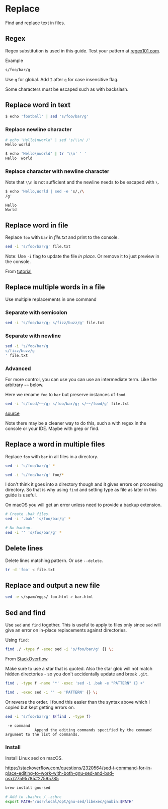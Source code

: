 # Replace

Find and replace text in files.


## Regex

Regex substitution is used in this guide. Test your pattern at [regex101.com](https://regex101.com/).

Example

```sh
s/foo/bar/g
```

Use `g` for global. Add `I` after `g` for case insensitive flag.

Some characters must be escaped such as with backslash.


## Replace word in text

```sh
$ echo 'football' | sed 's/foo/bar/g'
```

### Replace newline character

```sh
# echo 'Hello\nworld' | sed 's/\\n/ /'
Hello world
```

```sh
$ echo 'Hello\nworld' | tr '\\n' ' '
Hello  world
```

### Replace character with newline character

Note that `\\n` is not sufficient and the newline needs to be escaped with `\`.

```sh
$ echo 'Hello,World | sed -e 's/,/\
/g'
```
```
Hello
World
```


## Replace word in file

Replace `foo` with `bar` in _file.txt_ and print to the console.

```sh
sed -i 's/foo/bar/g' file.txt
```

Note: Use `-i` flag to update the file _in place_. Or remove it to just preview in the console.

From [tutorial](https://www.cyberciti.biz/faq/how-to-use-sed-to-find-and-replace-text-in-files-in-linux-unix-shell/)


## Replace multiple words in a file

Use multiple replacements in one command

### Separate with semicolon

```sh
sed -i 's/foo/bar/g; s/fizz/buzz/g' file.txt
```

### Separate with newline

```sh
sed -i 's/foo/bar/g
s/fizz/buzz/g
' file.txt
```

### Advanced

For more control, you can use you can use an intermediate term. Like the arbitrary `~~` below.

Here we rename `foo` to `bar` but preserve instances of `food`.

```sh
sed -i 's/food/~~/g; s/foo/bar/g; s/~~/food/g' file.txt
```

[source](https://stackoverflow.com/questions/26568952/how-to-replace-multiple-patterns-at-once-with-sed)

Note there may be a cleaner way to do this, such a with regex in the console or your IDE. Maybe with grep or find.


## Replace a word in multiple files

Replace `foo` with `bar` in all files in a directory.

```sh
sed -i 's/foo/bar/g' *

sed -i 's/foo/bar/g' foo/*
```

I don't think it goes into a directory though and it gives errors on processing directory. So that is why using `find` and setting type as file as later in this guide is useful.

On macOS you will get an error unless need to provide a backup extension.

```sh
# Create .bak files.
sed -i '.bak' 's/foo/bar/g' *

# No backup.
sed -i '' 's/foo/bar/g' *
```


## Delete lines


Delete lines matching pattern. Or use `--delete`.

```sh
tr -d 'foo' < file.txt
```

## Replace and output a new file


```sh
sed -e s/spam/eggs/ foo.html > bar.html
```


## Sed and find

Use `sed` and `find` together. This is useful to apply to files only since `sed` will give an error on in-place replacements against directories.


Using `find`:

```sh
find ./ -type f -exec sed -i 's/foo/bar/g' {} \;
```


From [StackOverflow](https://stackoverflow.com/questions/11392478/how-to-replace-a-string-in-multiple-files-in-linux-command-line)

Make sure to use a star that is quoted. Also the star glob will not match hidden directories - so you don't accidentally update and break `.git`.

```sh
find . -type f -name '*' -exec 'sed -i .bak -e "PATTERN" {} +'
```

```sh
find . -exec sed -i '' -e 'PATTERN' {} \;
```

Or reverse the order. I found this easier than the syntax above which I copied but kept getting errors on.

```sh
sed -i 's/foo/bar/g' $(find . -type f)
```

```
 -e command
             Append the editing commands specified by the command argument to the list of commands.
```

### Install

Install Linux sed on macOS.

https://stackoverflow.com/questions/2320564/sed-i-command-for-in-place-editing-to-work-with-both-gnu-sed-and-bsd-osx/27595785#27595785

```sh
brew install gnu-sed

# Add to .bashrc / .zshrc
export PATH="/usr/local/opt/gnu-sed/libexec/gnubin:$PATH"
```

